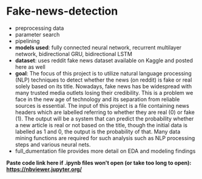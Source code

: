# Fake-news-detection
- preprocessing data
- parameter search
- pipelining
- **models used**: fully connected neural network, recurrent multilayer network, bidirectional GRU, bidirectional LSTM
- **dataset**: uses reddit fake news dataset available on Kaggle and posted here as well
- **goal**: The focus of this project is to utilize natural language processing (NLP) techniques to detect whether the news (on reddit) is fake or real solely based on its title. Nowadays, fake news has be widespread with many trusted media outlets losing their credibility. This is a problem we face in the new age of technology and its separation from reliable sources is essential. The input of this project is a file containing news headers which are labelled referring to whether they are real (0) or fake (1). The output will be a system that can predict the probability whether a new article is real or not based on the title, though the initial data is labelled as 1 and 0, the output is the probability of that. Many data mining functions are required for such analysis such as NLP processing steps and various neural nets.
- full_dumentation file provides more detail on EDA and modeling findings

**Paste code link here if .ipynb files won't open (or take too long to open): https://nbviewer.jupyter.org/**
